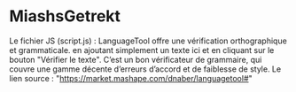 # MiashsGetrekt 


Le fichier JS (script.js) : LanguageTool offre une vérification orthographique et grammaticale. en ajoutant simplement un texte ici et en cliquant sur le bouton "Vérifier le texte". C’est un bon vérificateur de grammaire, qui couvre une gamme décente d’erreurs d’accord et de faiblesse de style.
Le lien source : "https://market.mashape.com/dnaber/languagetool#"
